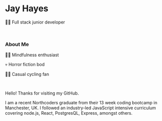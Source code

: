 **<h1>Jay Hayes</h1>**
<p>👨‍💻 Full stack junior developer</p>
<br/>
<h3>About Me</h3>
<p>🧘‍♂️ Mindfulness enthusiast</p>
<p>💀 Horror fiction bod</p>
<p>🚴‍♂️ Casual cycling fan</p>
<br/>
<p>Hello! Thanks for visiting my GitHub.</p>
<p>I am a recent Northcoders graduate from their 13 week coding bootcamp in Manchester, UK. I followed an industry-led JavaScript intensive curriculum covering node.js, React, PostgresQL, Express, amongst others.</p>
